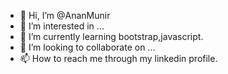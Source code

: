 - 👋 Hi, I’m @AnanMunir
- 👀 I’m interested in ...
- 🌱 I’m currently learning  bootstrap,javascript.
- 💞️ I’m looking to collaborate on ...
- 📫 How to reach me through my linkedin profile.

<!---
AnanMunir/AnanMunir is a ✨ special ✨ repository because its `README.md` (this file) appears on your GitHub profile.
You can click the Preview link to take a look at your changes.
--->
